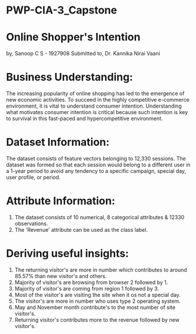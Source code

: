 # PWP-CIA-3_Capstone

# Online Shopper's Intention
by,
Sanoop C S - 1927908
Submitted to,
Dr. Kannika Nirai Vaani


# Business Understanding:
The increasing popularity of online shopping has led to the emergence of new economic activities. To succeed in the highly competitive e-commerce environment, it is vital to understand consumer intention. Understanding what motivates consumer intention is critical because such intention is key to survival in this fast-paced and hypercompetitive environment.


# Dataset Information:
The dataset consists of feature vectors belonging to 12,330 sessions. The dataset was formed so that each session would belong to a different user in a 1-year period to avoid any tendency to a specific campaign, special day, user profile, or period.

# Attribute Information:
1. The dataset consists of 10 numerical, 8 categorical attributes & 12330 observations.
2. The 'Revenue' attribute can be used as the class label.


# Deriving useful insights:

1. The returning visitor's are more in number which contributes to around 85.57% than new visitor's and others.
2. Majority of visitor's are browsing from browser 2 followed by 1.
3. Majority of visitor's are coming from region 1 followed by 3.
4. Most of the visitor's are visiting the site when it os not a special day.
5. The visitor's are more in number who uses type 2 operating system.
6. May and November month contribute's to the most number of site visitor's.
7. Returning visitor's contributes more to the revenue followed by new visitor's.
